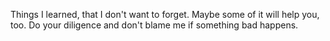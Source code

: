 Things I learned, that I don't want to forget.  Maybe some of it will help you, too. Do your diligence and don't blame me if something bad happens.
